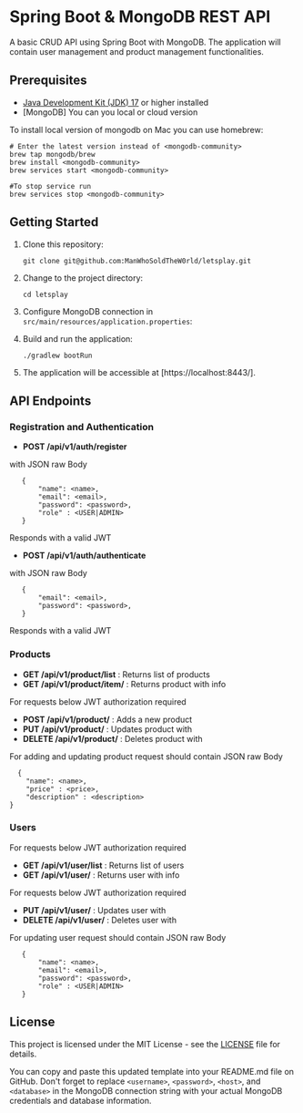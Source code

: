 # Spring Boot & MongoDB  REST API

A basic CRUD API using Spring Boot with MongoDB.
The application will contain user management and product management functionalities.

## Prerequisites

- [Java Development Kit (JDK) 17](https://www.oracle.com/java/technologies/javase-downloads.html) or higher installed
- [MongoDB] You can you local or cloud version

To install local version of mongodb on Mac you can use homebrew:

```shell
# Enter the latest version instead of <mongodb-community>
brew tap mongodb/brew
brew install <mongodb-community>
brew services start <mongodb-community>

#To stop service run
brew services stop <mongodb-community>
```

## Getting Started

1. Clone this repository:

   ```shell
   git clone git@github.com:ManWhoSoldTheW0rld/letsplay.git

2. Change to the project directory:

   ```shell
   cd letsplay
   ```

3. Configure MongoDB connection in `src/main/resources/application.properties`:

4. Build and run the application:

   ```shell
   ./gradlew bootRun
   ```

5. The application will be accessible at [https://localhost:8443/].

## API Endpoints

### Registration and Authentication
- **POST /api/v1/auth/register**

with JSON raw Body
```shell
   {
       "name": <name>,
       "email": <email>,
       "password": <password>,
       "role" : <USER|ADMIN>
   }
```
Responds with a valid JWT

- **POST /api/v1/auth/authenticate**

with JSON raw Body
```shell
   {
       "email": <email>,
       "password": <password>,
   }
```
Responds with a valid JWT

### Products
- **GET /api/v1/product/list** : Returns list of products
- **GET /api/v1/product/item/<id>** : Returns product with <id> info 

For requests below JWT authorization required
- **POST /api/v1/product/** : Adds a new product
- **PUT /api/v1/product/<id>** : Updates product with <id>
- **DELETE /api/v1/product/<id>** : Deletes product with <id>

For adding and updating product request should contain JSON raw Body
```shell
  {
    "name": <name>,
    "price" : <price>,
    "description" : <description>
}
```

### Users
For requests below JWT authorization required
- **GET /api/v1/user/list** : Returns list of users
- **GET /api/v1/user/<id>** : Returns user with <id> info

For requests below JWT authorization required
- **PUT /api/v1/user/<id>** : Updates user with <id>
- **DELETE /api/v1/user/<id>** : Deletes user with <id>

For updating user request should contain JSON raw Body
```shell
   {
       "name": <name>,
       "email": <email>,
       "password": <password>,
       "role" : <USER|ADMIN>
   }
```

## License

This project is licensed under the MIT License - see the [LICENSE](LICENSE) file for details.

You can copy and paste this updated template into your README.md file on GitHub. Don't forget to replace `<username>`, `<password>`, `<host>`, and `<database>` in the MongoDB connection string with your actual MongoDB credentials and database information.
